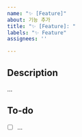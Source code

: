 ```yaml
---
name: "✨ [Feature]"
about: 기능 추가
title: "✨ [Feature]: "
labels: "✨ Feature"
assignees: ''

---
```


## Description
…

## To-do
- [ ] …
